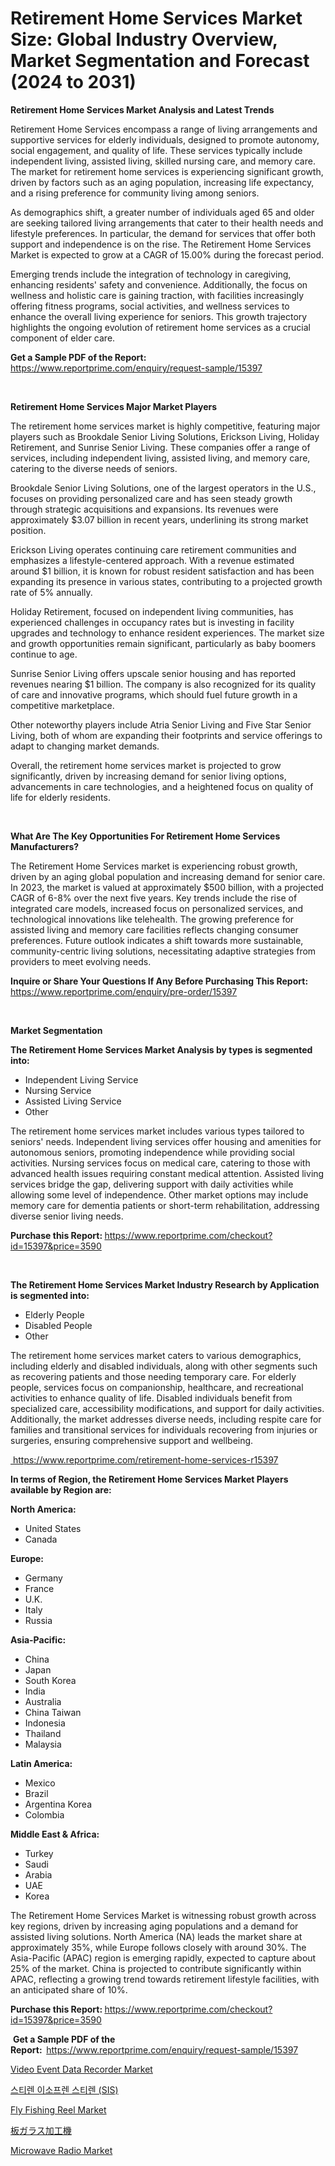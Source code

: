 <p><h1>Retirement Home Services Market Size: Global Industry Overview, Market Segmentation and Forecast (2024 to 2031)</h1></p><p><strong>Retirement Home Services Market Analysis and Latest Trends</strong></p>
<p><p>Retirement Home Services encompass a range of living arrangements and supportive services for elderly individuals, designed to promote autonomy, social engagement, and quality of life. These services typically include independent living, assisted living, skilled nursing care, and memory care. The market for retirement home services is experiencing significant growth, driven by factors such as an aging population, increasing life expectancy, and a rising preference for community living among seniors.</p><p>As demographics shift, a greater number of individuals aged 65 and older are seeking tailored living arrangements that cater to their health needs and lifestyle preferences. In particular, the demand for services that offer both support and independence is on the rise. The Retirement Home Services Market is expected to grow at a CAGR of 15.00% during the forecast period. </p><p>Emerging trends include the integration of technology in caregiving, enhancing residents' safety and convenience. Additionally, the focus on wellness and holistic care is gaining traction, with facilities increasingly offering fitness programs, social activities, and wellness services to enhance the overall living experience for seniors. This growth trajectory highlights the ongoing evolution of retirement home services as a crucial component of elder care.</p></p>
<p><strong>Get a Sample PDF of the Report:&nbsp;</strong> <a href="https://www.reportprime.com/enquiry/request-sample/15397">https://www.reportprime.com/enquiry/request-sample/15397</a></p>
<p>&nbsp;</p>
<p><strong>Retirement Home Services Major Market Players</strong></p>
<p><p>The retirement home services market is highly competitive, featuring major players such as Brookdale Senior Living Solutions, Erickson Living, Holiday Retirement, and Sunrise Senior Living. These companies offer a range of services, including independent living, assisted living, and memory care, catering to the diverse needs of seniors.</p><p>Brookdale Senior Living Solutions, one of the largest operators in the U.S., focuses on providing personalized care and has seen steady growth through strategic acquisitions and expansions. Its revenues were approximately $3.07 billion in recent years, underlining its strong market position.</p><p>Erickson Living operates continuing care retirement communities and emphasizes a lifestyle-centered approach. With a revenue estimated around $1 billion, it is known for robust resident satisfaction and has been expanding its presence in various states, contributing to a projected growth rate of 5% annually.</p><p>Holiday Retirement, focused on independent living communities, has experienced challenges in occupancy rates but is investing in facility upgrades and technology to enhance resident experiences. The market size and growth opportunities remain significant, particularly as baby boomers continue to age.</p><p>Sunrise Senior Living offers upscale senior housing and has reported revenues nearing $1 billion. The company is also recognized for its quality of care and innovative programs, which should fuel future growth in a competitive marketplace.</p><p>Other noteworthy players include Atria Senior Living and Five Star Senior Living, both of whom are expanding their footprints and service offerings to adapt to changing market demands. </p><p>Overall, the retirement home services market is projected to grow significantly, driven by increasing demand for senior living options, advancements in care technologies, and a heightened focus on quality of life for elderly residents.</p></p>
<p>&nbsp;</p>
<p><strong>What Are The Key Opportunities For Retirement Home Services Manufacturers?</strong></p>
<p><p>The Retirement Home Services market is experiencing robust growth, driven by an aging global population and increasing demand for senior care. In 2023, the market is valued at approximately $500 billion, with a projected CAGR of 6-8% over the next five years. Key trends include the rise of integrated care models, increased focus on personalized services, and technological innovations like telehealth. The growing preference for assisted living and memory care facilities reflects changing consumer preferences. Future outlook indicates a shift towards more sustainable, community-centric living solutions, necessitating adaptive strategies from providers to meet evolving needs.</p></p>
<p><strong>Inquire or Share Your Questions If Any Before Purchasing This Report:</strong> <a href="https://www.reportprime.com/enquiry/pre-order/15397">https://www.reportprime.com/enquiry/pre-order/15397</a></p>
<p>&nbsp;</p>
<p><strong>Market Segmentation</strong></p>
<p><strong>The Retirement Home Services Market Analysis by types is segmented into:</strong></p>
<p><ul><li>Independent Living Service</li><li>Nursing Service</li><li>Assisted Living Service</li><li>Other</li></ul></p>
<p><p>The retirement home services market includes various types tailored to seniors' needs. Independent living services offer housing and amenities for autonomous seniors, promoting independence while providing social activities. Nursing services focus on medical care, catering to those with advanced health issues requiring constant medical attention. Assisted living services bridge the gap, delivering support with daily activities while allowing some level of independence. Other market options may include memory care for dementia patients or short-term rehabilitation, addressing diverse senior living needs.</p></p>
<p><strong>Purchase this Report:&nbsp;</strong><a href="https://www.reportprime.com/checkout?id=15397&price=3590">https://www.reportprime.com/checkout?id=15397&price=3590</a></p>
<p>&nbsp;</p>
<p><strong>The Retirement Home Services Market Industry Research by Application is segmented into:</strong></p>
<p><ul><li>Elderly People</li><li>Disabled People</li><li>Other</li></ul></p>
<p><p>The retirement home services market caters to various demographics, including elderly and disabled individuals, along with other segments such as recovering patients and those needing temporary care. For elderly people, services focus on companionship, healthcare, and recreational activities to enhance quality of life. Disabled individuals benefit from specialized care, accessibility modifications, and support for daily activities. Additionally, the market addresses diverse needs, including respite care for families and transitional services for individuals recovering from injuries or surgeries, ensuring comprehensive support and wellbeing.</p></p>
<p><a href="https://www.reportprime.com/retirement-home-services-r15397">&nbsp;https://www.reportprime.com/retirement-home-services-r15397</a></p>
<p><strong>In terms of Region, the Retirement Home Services Market Players available by Region are:</strong></p>
<p>
    <p> <strong> North America: </strong>
        <ul>
            <li>United States</li>
            <li>Canada</li>
        </ul>
        </p> 
    <p> <strong> Europe: </strong>
        <ul>
            <li>Germany</li>
            <li>France</li>
            <li>U.K.</li>
            <li>Italy</li>
            <li>Russia</li>
        </ul>
        </p> 
    <p> <strong> Asia-Pacific: </strong>
        <ul>
            <li>China</li>
            <li>Japan</li>
            <li>South Korea</li>
            <li>India</li>
            <li>Australia</li>
            <li>China Taiwan</li>
            <li>Indonesia</li>
            <li>Thailand</li>
            <li>Malaysia</li>
        </ul>
        </p> 
    <p> <strong> Latin America: </strong>
        <ul>
            <li>Mexico</li>
            <li>Brazil</li>
            <li>Argentina Korea</li>
            <li>Colombia</li>
        </ul>
        </p> 
    <p> <strong> Middle East & Africa: </strong>
        <ul>
            <li>Turkey</li>
            <li>Saudi</li>
            <li>Arabia</li>
            <li>UAE</li>
            <li>Korea</li>
        </ul>
    </p>
    </p>
<p><p>The Retirement Home Services Market is witnessing robust growth across key regions, driven by increasing aging populations and a demand for assisted living solutions. North America (NA) leads the market share at approximately 35%, while Europe follows closely with around 30%. The Asia-Pacific (APAC) region is emerging rapidly, expected to capture about 25% of the market. China is projected to contribute significantly within APAC, reflecting a growing trend towards retirement lifestyle facilities, with an anticipated share of 10%.</p></p>
<p><strong>Purchase this Report: </strong><a href="https://www.reportprime.com/checkout?id=15397&price=3590">https://www.reportprime.com/checkout?id=15397&price=3590</a></p>
<p>&nbsp;<strong>Get a Sample PDF of the Report:&nbsp;&nbsp;</strong><a href="https://www.reportprime.com/enquiry/request-sample/15397">https://www.reportprime.com/enquiry/request-sample/15397</a></p>
<p><strong></strong></p>
<p><p><a href="https://issuu.com/reportprime-2/docs/video-event-data-recorder-market-si_b65a436a592e85">Video Event Data Recorder Market</a></p><p><a href="https://medium.com/@marielesch2023/%EC%84%B8%EA%B3%84-styrene-isoprene-styrene-sis-market-%EC%9D%80-2024%EC%97%90%EC%84%9C-2031%EB%A1%9C-%EC%97%B0%ED%8F%89%EA%B7%A0-%EC%A6%9D%EA%B0%80%EC%9C%A8%EC%9D%84-%EB%B3%B4%EC%9D%BC-%EA%B2%83%EC%9C%BC%EB%A1%9C-%EC%98%88%EC%83%81%EB%90%A9%EB%8B%88%EB%8B%A4-9814d1533117">스티렌 이소프렌 스티렌 (SIS)</a></p><p><a href="https://www.linkedin.com/pulse/global-fly-fishing-reel-market-landscape-future-trends-strategic-hmcfc?trackingId=1mBwNCoyQx%2Big1k8Q6AWTw%3D%3D">Fly Fishing Reel Market</a></p><p><a href="https://medium.com/@manuelmann1976/flat-glass-processing-machines-market-%E3%81%AF-%E3%82%B3%E3%82%B9%E3%83%88%E7%AE%A1%E7%90%86%E3%81%A8%E5%8A%B9%E7%8E%87%E5%90%91%E4%B8%8A%E3%82%92%E5%84%AA%E5%85%88%E3%81%97%E3%81%BE%E3%81%99-%E3%81%95%E3%82%89%E3%81%AB-%E5%A0%B1%E5%91%8A%E6%9B%B8%E3%81%AF%E5%B8%82%E5%A0%B4%E3%81%AE%E9%9C%80%E8%A6%81%E9%9D%A2%E3%81%A8%E4%BE%9B%E7%B5%A6%E9%9D%A2%E3%81%AE%E4%B8%A1%E6%96%B9%E3%82%92%E3%82%AB%E3%83%90%E3%83%BC%E3%81%97%E3%81%A6%E3%81%84%E3%81%BE%E3%81%99-flat-cd9eb4fca8c6">板ガラス加工機</a></p><p><a href="https://www.linkedin.com/pulse/microwave-radio-market-global-regional-analysis-focus-po75e?trackingId=E6LvgaHDTyCACzbaiAltHA%3D%3D">Microwave Radio Market</a></p></p>